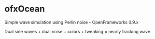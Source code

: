 # ofxOcean
Simple wave simulation using Perlin noise - OpenFrameworks 0.9.x

Dual sine waves + dual noise + colors + tweaking = nearly fracking wave
